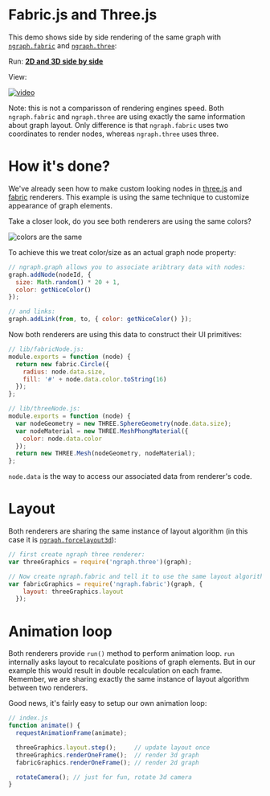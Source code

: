 # Fabric.js and Three.js

This demo shows side by side rendering of the same graph with [`ngraph.fabric`](https://github.com/anvaka/ngraph.fabric) and [`ngraph.three`](https://github.com/anvaka/ngraph.three):

Run: [**2D and 3D side by side**](http://anvaka.github.io/ngraph/examples/three.js/Side%20by%20side/index.html)

View:

[![video](http://i.snag.gy/7gQh4.jpg)](https://www.youtube.com/watch?v=VPHr2ufPgGE)

Note: this is not a comparisson of rendering engines speed. Both `ngraph.fabric` and `ngraph.three` are using exactly the same information about graph layout. Only difference is that `ngraph.fabric` uses two coordinates to render nodes, whereas `ngraph.three` uses three.

# How it's done?

We've already seen how to make custom looking nodes in [three.js](https://github.com/anvaka/ngraph/tree/master/examples/three.js/Dynamic) and [fabric](https://github.com/anvaka/ngraph/tree/master/examples/fabric.js/Node%20and%20Browser) renderers. This example is using the same technique to customize appearance of graph elements. 

Take a closer look, do you see both renderers are using the same colors?

![colors are the same](http://i.snag.gy/Vns7l.jpg)

To achieve this we treat color/size as an actual graph node property:

``` js
// ngraph.graph allows you to associate aribtrary data with nodes:
graph.addNode(nodeId, {
  size: Math.random() * 20 + 1,
  color: getNiceColor()
});

// and links:
graph.addLink(from, to, { color: getNiceColor() });
```

Now both renderers are using this data to construct their UI primitives:

``` js
// lib/fabricNode.js: 
module.exports = function (node) {
  return new fabric.Circle({
    radius: node.data.size,
    fill: '#' + node.data.color.toString(16)
  });
};

// lib/threeNode.js:
module.exports = function (node) {
  var nodeGeometry = new THREE.SphereGeometry(node.data.size);
  var nodeMaterial = new THREE.MeshPhongMaterial({
    color: node.data.color
  });
  return new THREE.Mesh(nodeGeometry, nodeMaterial);
};
```

`node.data` is the way to access our associated data from renderer's code.

# Layout

Both renderers are sharing the same instance of layout algorithm (in this case it is [`ngraph.forcelayout3d`](https://github.com/anvaka/ngraph.forcelayout3d)):

``` js
// first create ngraph three renderer:
var threeGraphics = require('ngraph.three')(graph);

// Now create ngraph.fabric and tell it to use the same layout algorithm:
var fabricGraphics = require('ngraph.fabric')(graph, {
    layout: threeGraphics.layout
  });
```

# Animation loop

Both renderers provide `run()` method to perform animation loop. `run` internally asks layout to recalculate positions of graph elements. But in our example this would result in double recalculation on each frame. Remember, we are sharing exactly the same instance of layout algorithm between two renderers.

Good news, it's fairly easy to setup our own animation loop:

``` js
// index.js
function animate() {
  requestAnimationFrame(animate);

  threeGraphics.layout.step();     // update layout once
  threeGraphics.renderOneFrame();  // render 3d graph
  fabricGraphics.renderOneFrame(); // render 2d graph

  rotateCamera(); // just for fun, rotate 3d camera
}
